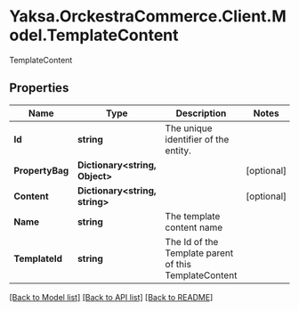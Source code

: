 # Yaksa.OrckestraCommerce.Client.Model.TemplateContent
TemplateContent

## Properties

Name | Type | Description | Notes
------------ | ------------- | ------------- | -------------
**Id** | **string** | The unique identifier of the entity. | 
**PropertyBag** | **Dictionary&lt;string, Object&gt;** |  | [optional] 
**Content** | **Dictionary&lt;string, string&gt;** |  | [optional] 
**Name** | **string** | The template content name | 
**TemplateId** | **string** | The Id of the Template parent of this TemplateContent | 

[[Back to Model list]](../README.md#documentation-for-models) [[Back to API list]](../README.md#documentation-for-api-endpoints) [[Back to README]](../README.md)


